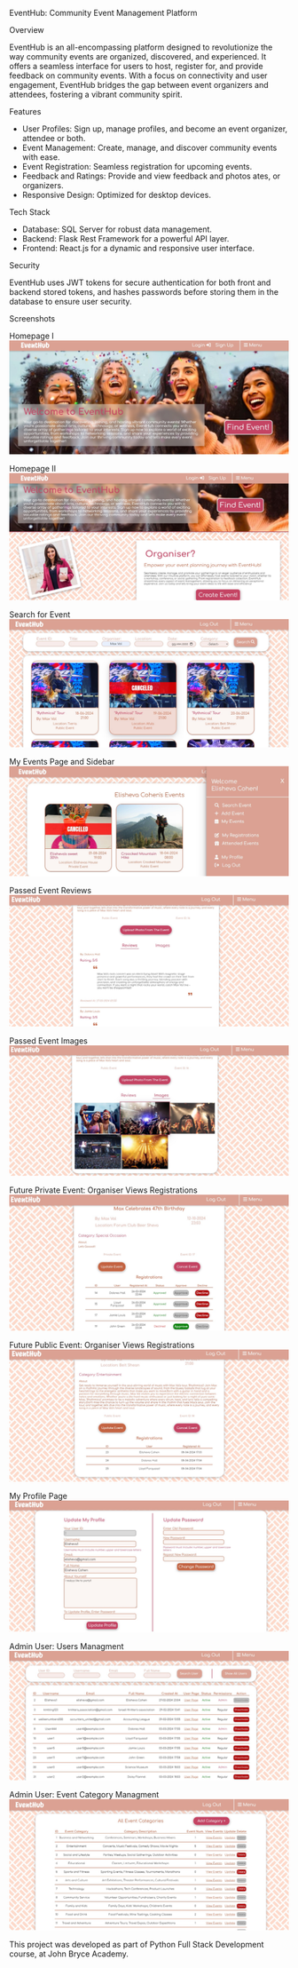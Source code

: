 EventHub: Community Event Management Platform

Overview

EventHub is an all-encompassing platform designed to revolutionize the way community events are organized, discovered, and experienced. It offers a seamless interface for users to host, register for, and provide feedback on community events. With a focus on connectivity and user engagement, EventHub bridges the gap between event organizers and attendees, fostering a vibrant community spirit.

Features
* User Profiles: Sign up, manage profiles, and become an event organizer, attendee or both.
* Event Management: Create, manage, and discover community events with ease.
* Event Registration: Seamless registration for upcoming events.
* Feedback and Ratings: Provide and view feedback and photos ates, or organizers.
* Responsive Design: Optimized for desktop devices.
  
Tech Stack

* Database: SQL Server for robust data management.
* Backend: Flask Rest Framework for a powerful API layer.
* Frontend: React.js for a dynamic and responsive user interface.

Security

EventHub uses JWT tokens for secure authentication for both front and backend stored tokens, and hashes passwords before storing them in the database to ensure user security.

Screenshots

Homepage I
![HomepageI](/screenshots/homepage.jpg "Homepage I")

Homepage II
![HomepageII](/screenshots/homepage2.jpg "Homepage II")

Search for Event
![SearchEvent](/screenshots/search_event.jpg "Search for Event")

My Events Page and Sidebar
![MyEventsAndSidebar](/screenshots/my_events_and_sidebar.jpg "My Events Page and Sidebar")

Passed Event Reviews
![PassedEventReviews](/screenshots/event_reviews.jpg "Passed Event Reviews")

Passed Event Images
![PassedEventImages](/screenshots/event_images.jpg "Passed Event Images")

Future Private Event: Organiser Views Registrations
![PrivateEventRegistrations](/screenshots/organiser_registrations.jpg "Future Private Event: Organiser Views Registrations")

Future Public Event: Organiser Views Registrations
![PublicEventRegistrations](/screenshots/organiser_registrations_public.jpg "Future Public Event: Organiser Views Registrations")

My Profile Page
![MyProfile](/screenshots/update_profile.jpg "My Profile Page")

Admin User: Users Managment
![UsersManagmentAdmin](/screenshots/users_mangment.jpg "Admin User: Users Managment")

Admin User: Event Category Managment
![CategoryManagmentAdmin](/screenshots/cat_managment.jpg "Admin User: Event Category Managment")

This project was developed as part of Python Full Stack Development course, at John Bryce Academy. 
